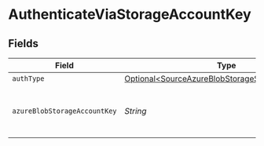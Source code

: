 # AuthenticateViaStorageAccountKey


## Fields

| Field                                                                                                            | Type                                                                                                             | Required                                                                                                         | Description                                                                                                      | Example                                                                                                          |
| ---------------------------------------------------------------------------------------------------------------- | ---------------------------------------------------------------------------------------------------------------- | ---------------------------------------------------------------------------------------------------------------- | ---------------------------------------------------------------------------------------------------------------- | ---------------------------------------------------------------------------------------------------------------- |
| `authType`                                                                                                       | [Optional\<SourceAzureBlobStorageSchemasAuthType>](../../models/shared/SourceAzureBlobStorageSchemasAuthType.md) | :heavy_minus_sign:                                                                                               | N/A                                                                                                              |                                                                                                                  |
| `azureBlobStorageAccountKey`                                                                                     | *String*                                                                                                         | :heavy_check_mark:                                                                                               | The Azure blob storage account key.                                                                              | Z8ZkZpteggFx394vm+PJHnGTvdRncaYS+JhLKdj789YNmD+iyGTnG+PV+POiuYNhBg/ACS+LKjd%4FG3FHGN12Nd==                       |